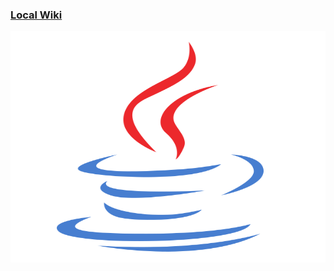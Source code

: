 ###  [**Local Wiki**](https://github.com/up-to-you/dev_notes/wiki)

<img src="wiki_assets/java-icon.svg" width="100%" height="370px">
